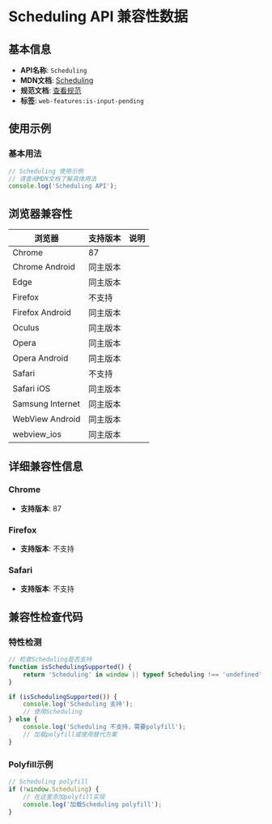 # Scheduling API 兼容性数据

## 基本信息

- **API名称**: `Scheduling`
- **MDN文档**: [Scheduling](https://developer.mozilla.org/docs/Web/API/Scheduling)
- **规范文档**: [查看规范](https://wicg.github.io/is-input-pending/#the-scheduling-interface)
- **标签**: `web-features:is-input-pending`

## 使用示例

### 基本用法

```javascript
// Scheduling 使用示例
// 请查阅MDN文档了解具体用法
console.log('Scheduling API');
```

## 浏览器兼容性

| 浏览器 | 支持版本 | 说明 |
|--------|----------|------|
| Chrome | 87 |  |
| Chrome Android | 同主版本 |  |
| Edge | 同主版本 |  |
| Firefox | 不支持 |  |
| Firefox Android | 同主版本 |  |
| Oculus | 同主版本 |  |
| Opera | 同主版本 |  |
| Opera Android | 同主版本 |  |
| Safari | 不支持 |  |
| Safari iOS | 同主版本 |  |
| Samsung Internet | 同主版本 |  |
| WebView Android | 同主版本 |  |
| webview_ios | 同主版本 |  |

## 详细兼容性信息

### Chrome

- **支持版本**: 87

### Firefox

- **支持版本**: 不支持

### Safari

- **支持版本**: 不支持

## 兼容性检查代码

### 特性检测

```javascript
// 检查Scheduling是否支持
function isSchedulingSupported() {
    return 'Scheduling' in window || typeof Scheduling !== 'undefined';
}

if (isSchedulingSupported()) {
    console.log('Scheduling 支持');
    // 使用Scheduling
} else {
    console.log('Scheduling 不支持，需要polyfill');
    // 加载polyfill或使用替代方案
}
```

### Polyfill示例

```javascript
// Scheduling polyfill
if (!window.Scheduling) {
    // 在这里添加polyfill实现
    console.log('加载Scheduling polyfill');
}
```

